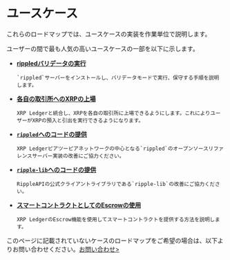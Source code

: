 # ユースケース

これらのロードマップでは、ユースケースの実装を作業単位で説明します。

ユーザーの間で最も人気の高いユースケースの一部を以下に示します。

* **[rippledバリデータの実行](run-a-rippled-validator.html)**

      `rippled`サーバーをインストールし、バリデータモードで実行、保守する手順を説明します。

* **[各自の取引所へのXRPの上場](list-xrp-in-your-exchange.html)**

      XRP Ledgerと統合し、XRPを各自の取引所に上場できるようにします。これによりユーザーがXRPの預入と引出を実行できるようになります。

* **[`rippled`へのコードの提供](contribute-code-to-rippled.html)**

      XRP Ledgerピアツーピアネットワークの中心となる`rippled`のオープンソースリファレンスサーバー実装の改善にご協力ください。

* **[`ripple-lib`へのコードの提供](contribute-code-to-ripple-lib.html)**

      RippleAPIの公式クライアントライブラリである`ripple-lib`の改善にご協力ください。

* **[スマートコントラクトとしてのEscrowの使用](use-an-escrow-as-a-smart-contract.html)**

      XRP LedgerのEscrow機能を使用してスマートコントラクトを提供する方法を説明します。

このページに記載されていないケースのロードマップをご希望の場合は、以下よりお問い合わせください。[お問い合わせ>](mailto:docs@ripple.com)
